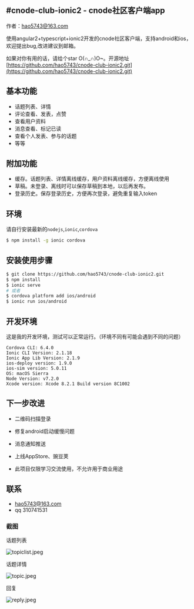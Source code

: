 #cnode-club-ionic2 - cnode社区客户端app
-----
作者：hao5743@163.com

使用angular2+typescript+ionic2开发的cnode社区客户端，支持android和ios，欢迎提出bug,改进建议到邮箱。

如果对你有用的话，请给个star O(∩_∩)O~。开源地址[https://github.com/hao5743/cnode-club-ionic2.git](https://github.com/hao5743/cnode-club-ionic2.git)

## 基本功能
* 话题列表、详情
* 评论查看、发表，点赞
* 查看用户资料
* 消息查看、标记已读
* 查看个人发表、参与的话题
* 等等

## 附加功能

* 缓存。话题列表、详情离线缓存，用户资料离线缓存，方便离线使用
* 草稿。未登录、离线时可以保存草稿到本地，以后再发布。
* 登录历史。保存登录历史，方便再次登录，避免重复输入token

## 环境

请自行安装最新的`nodejs`,`ionic`,`cordova`

```bash
$ npm install -g ionic cordova
```

## 安装使用步骤

```bash
$ git clone https://github.com/hao5743/cnode-club-ionic2.git
$ npm install
$ ionic serve
# 或者
$ cordova platform add ios/android
$ ionic run ios/android
```

## 开发环境

这是我的开发环境，测试可以正常运行。（环境不同有可能会遇到不同的问题）

```
Cordova CLI: 6.4.0 
Ionic CLI Version: 2.1.18
Ionic App Lib Version: 2.1.9
ios-deploy version: 1.9.0 
ios-sim version: 5.0.11 
OS: macOS Sierra
Node Version: v7.2.0
Xcode version: Xcode 8.2.1 Build version 8C1002
```

## 下一步改进

* 二维码扫描登录
* 修复android启动缓慢问题
* 消息通知推送
* 上线AppStore、豌豆荚

* 此项目仅限学习交流使用，不允许用于商业用途

## 联系
* hao5743@163.com
* qq 310741531

### 截图

 话题列表

 ![topiclist.jpeg](http://ol1ftyec4.bkt.clouddn.com/cnode-main.JPG)

 话题详情

 ![topic.jpeg](http://ol1ftyec4.bkt.clouddn.com/cnode-topic.JPG) 

 回复

 ![reply.jpeg](http://ol1ftyec4.bkt.clouddn.com/cnode-reply.JPG)
 
